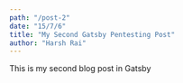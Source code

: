 ```yaml
---
path: "/post-2"
date: "15/7/6"
title: "My Second Gatsby Pentesting Post"
author: "Harsh Rai"
---
```


This is my second blog post in Gatsby